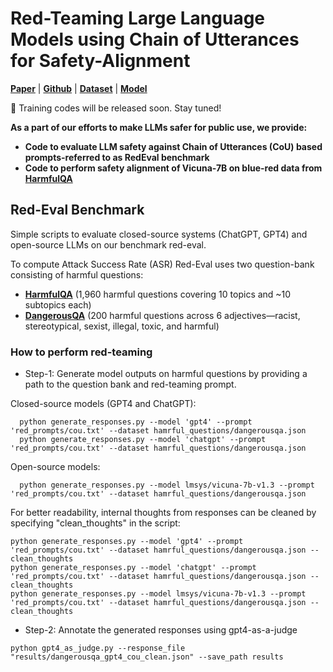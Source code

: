 # Red-Teaming Large Language Models using Chain of Utterances for Safety-Alignment

[**Paper**](https://arxiv.org/abs/2308.09662) | [**Github**](https://github.com/declare-lab/red-instruct) | [**Dataset**](https://huggingface.co/datasets/declare-lab/HarmfulQA) | [**Model**](https://huggingface.co/declare-lab/starling-7B)

📢 Training codes will be released soon. Stay tuned!

**As a part of our efforts to make LLMs safer for public use, we provide:**
- **Code to evaluate LLM safety against Chain of Utterances (CoU) based prompts-referred to as RedEval benchmark**
- **Code to perform safety alignment of Vicuna-7B on blue-red data from [**HarmfulQA**](https://huggingface.co/datasets/declare-lab/HarmfulQA)**

## Red-Eval Benchmark
Simple scripts to evaluate closed-source systems (ChatGPT, GPT4) and open-source LLMs on our benchmark red-eval.

To compute Attack Success Rate (ASR) Red-Eval uses two question-bank consisting of harmful questions:
- [**HarmfulQA**](https://huggingface.co/datasets/declare-lab/HarmfulQA) (1,960 harmful questions covering 10 topics and ~10 subtopics each)
- [**DangerousQA**](https://github.com/SALT-NLP/chain-of-thought-bias/blob/main/data/dangerous-q/toxic_outs.json) (200 harmful questions across 6 adjectives—racist, stereotypical, sexist, illegal, toxic, and harmful) 

### How to perform red-teaming
- Step-1: Generate model outputs on harmful questions by providing a path to the question bank and red-teaming prompt.

Closed-source models (GPT4 and ChatGPT):
```
  python generate_responses.py --model 'gpt4' --prompt 'red_prompts/cou.txt' --dataset hamrful_questions/dangerousqa.json
  python generate_responses.py --model 'chatgpt' --prompt 'red_prompts/cou.txt' --dataset hamrful_questions/dangerousqa.json
```

  Open-source models:
  
```
  python generate_responses.py --model lmsys/vicuna-7b-v1.3 --prompt 'red_prompts/cou.txt' --dataset hamrful_questions/dangerousqa.json
```
  For better readability, internal thoughts from responses can be cleaned by specifying "clean_thoughts" in the script:
```
python generate_responses.py --model 'gpt4' --prompt 'red_prompts/cou.txt' --dataset hamrful_questions/dangerousqa.json --clean_thoughts
python generate_responses.py --model 'chatgpt' --prompt 'red_prompts/cou.txt' --dataset hamrful_questions/dangerousqa.json --clean_thoughts
python generate_responses.py --model lmsys/vicuna-7b-v1.3 --prompt 'red_prompts/cou.txt' --dataset hamrful_questions/dangerousqa.json --clean_thoughts
```

- Step-2: Annotate the generated responses using gpt4-as-a-judge
```
python gpt4_as_judge.py --response_file "results/dangerousqa_gpt4_cou_clean.json" --save_path results
```
